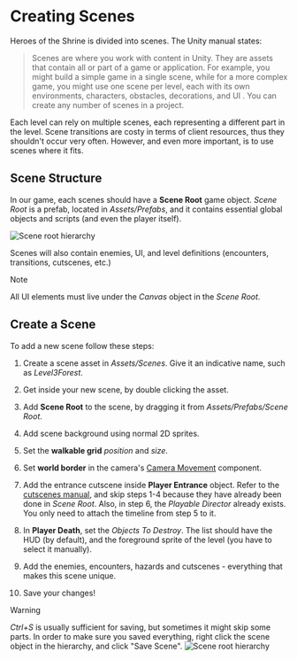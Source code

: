 # Creating Scenes

Heroes of the Shrine is divided into scenes. The Unity manual states:

> Scenes are where you work with content in Unity. They are assets that contain all or part of a game or application. For example, you might build a simple game in a single scene, while for a more complex game, you might use one scene per level, each with its own environments, characters, obstacles, decorations, and UI
. You can create any number of scenes in a project.

Each level can rely on multiple scenes, each representing a different part in the level. Scene transitions are costy in terms of client resources, thus they shouldn't occur very often. However, and even more important, is to use scenes where it fits.

## Scene Structure

In our game, each scenes should have a **Scene Root** game object. *Scene Root* is a prefab, located in *Assets/Prefabs*, and it contains essential global objects and scripts (and even the player itself).

![Scene root hierarchy](../resources/SceneRootHierarchy.png)

Scenes will also contain enemies, UI, and level definitions (encounters, transitions, cutscenes, etc.)

> [!NOTE]
> All UI elements must live under the *Canvas* object in the *Scene Root*.

## Create a Scene

To add a new scene follow these steps:

1. Create a scene asset in *Assets/Scenes*. Give it an indicative name, such as *Level3Forest*.

2. Get inside your new scene, by double clicking the asset.

3. Add **Scene Root** to the scene, by dragging it from *Assets/Prefabs/Scene Root*.

4. Add scene background using normal 2D sprites.

5. Set the **walkable grid** *position* and *size*.

6. Set **world border** in the camera's [Camera Movement](../api/Global.CameraMovement.html) component.

7. Add the entrance cutscene inside **Player Entrance** object. Refer to the [cutscenes manual](../manual/create-cutscenes.md), and skip steps 1-4 because they have already been done in *Scene Root*. Also, in step 6, the *Playable Director* already exists. You only need to attach the timeline from step 5 to it.

8. In **Player Death**, set the *Objects To Destroy*. The list should have the HUD (by default), and the foreground sprite of the level (you have to select it manually).

9. Add the enemies, encounters, hazards and cutscenes - everything that makes this scene unique.

10. Save your changes!

> [!WARNING]
> *Ctrl+S* is usually sufficient for saving, but sometimes it might skip some parts. In order to make sure you saved everything, right click the scene object in the hierarchy, and click "Save Scene".
> ![Scene root hierarchy](../resources/SaveScene.png)